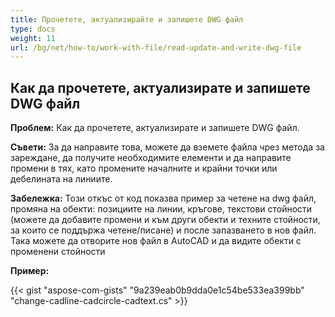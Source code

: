 ```yaml
---
title: Прочетете, актуализирайте и запишете DWG файл
type: docs
weight: 11
url: /bg/net/how-to/work-with-file/read-update-and-write-dwg-file
---
```


## **Как да прочетете, актуализирате и запишете DWG файл**

**Проблем:** Как да прочетете, актуализирате и запишете DWG файл.

**Съвети:** За да направите това, можете да вземете файла чрез метода за зареждане, да получите необходимите елементи и да направите промени в тях, като промените началните и крайни точки или дебелината на линиите.

**Забележка:** Този откъс от код показва пример за четене на dwg файл, промяна на обекти: позициите на линии, кръгове, текстови стойности (можете да добавите промени и към други обекти и техните стойности, за които се поддържа четене/писане) и после запазването в нов файл. Така можете да отворите нов файл в AutoCAD и да видите обекти с променени стойности

**Пример:** 

{{< gist "aspose-com-gists" "9a239eab0b9dda0e1c54be533ea399bb" "change-cadline-cadcircle-cadtext.cs" >}}
